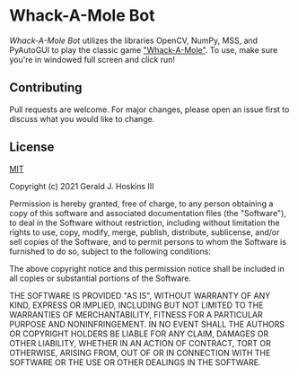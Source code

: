 # Whack-A-Mole Bot

*Whack-A-Mole Bot* utilizes the libraries OpenCV, NumPy, MSS, and PyAutoGUI to play the classic game ["Whack-A-Mole"](https://www.classicgame.com/game/Whack+a+Mole). To use, make sure you're in windowed full screen and click run!

## Contributing

Pull requests are welcome. For major changes, please open an issue first to discuss what you would like to change.

## License

[MIT](https://choosealicense.com/licenses/mit/)

Copyright (c) 2021 Gerald J. Hoskins III

Permission is hereby granted, free of charge, to any person obtaining a copy
of this software and associated documentation files (the "Software"), to deal
in the Software without restriction, including without limitation the rights
to use, copy, modify, merge, publish, distribute, sublicense, and/or sell
copies of the Software, and to permit persons to whom the Software is
furnished to do so, subject to the following conditions:

The above copyright notice and this permission notice shall be included in all
copies or substantial portions of the Software.

THE SOFTWARE IS PROVIDED "AS IS", WITHOUT WARRANTY OF ANY KIND, EXPRESS OR
IMPLIED, INCLUDING BUT NOT LIMITED TO THE WARRANTIES OF MERCHANTABILITY,
FITNESS FOR A PARTICULAR PURPOSE AND NONINFRINGEMENT. IN NO EVENT SHALL THE
AUTHORS OR COPYRIGHT HOLDERS BE LIABLE FOR ANY CLAIM, DAMAGES OR OTHER
LIABILITY, WHETHER IN AN ACTION OF CONTRACT, TORT OR OTHERWISE, ARISING FROM,
OUT OF OR IN CONNECTION WITH THE SOFTWARE OR THE USE OR OTHER DEALINGS IN THE
SOFTWARE.
